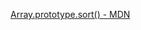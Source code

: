 [Array.prototype.sort() - MDN](https://developer.mozilla.org/es/docs/Web/JavaScript/Reference/Global_Objects/Array/sort)